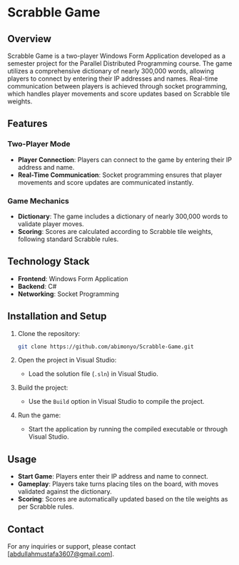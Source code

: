 # Scrabble Game

## Overview
Scrabble Game is a two-player Windows Form Application developed as a semester project for the Parallel Distributed Programming course. The game utilizes a comprehensive dictionary of nearly 300,000 words, allowing players to connect by entering their IP addresses and names. Real-time communication between players is achieved through socket programming, which handles player movements and score updates based on Scrabble tile weights.

## Features

### Two-Player Mode
- **Player Connection**: Players can connect to the game by entering their IP address and name.
- **Real-Time Communication**: Socket programming ensures that player movements and score updates are communicated instantly.

### Game Mechanics
- **Dictionary**: The game includes a dictionary of nearly 300,000 words to validate player moves.
- **Scoring**: Scores are calculated according to Scrabble tile weights, following standard Scrabble rules.

## Technology Stack
- **Frontend**: Windows Form Application
- **Backend**: C#
- **Networking**: Socket Programming

## Installation and Setup

1. Clone the repository:
    ```bash
    git clone https://github.com/abimonyo/Scrabble-Game.git
    ```

2. Open the project in Visual Studio:
    - Load the solution file (`.sln`) in Visual Studio.

3. Build the project:
    - Use the `Build` option in Visual Studio to compile the project.

4. Run the game:
    - Start the application by running the compiled executable or through Visual Studio.

## Usage
- **Start Game**: Players enter their IP address and name to connect.
- **Gameplay**: Players take turns placing tiles on the board, with moves validated against the dictionary.
- **Scoring**: Scores are automatically updated based on the tile weights as per Scrabble rules.

## Contact
For any inquiries or support, please contact [abdullahmustafa3607@gmail.com].
